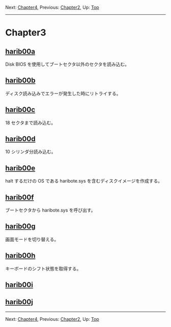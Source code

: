 Next: [Chapter4](chapter4.md), Previous: [Chapter2](chapter2.md), Up: [Top](/README.md)

----

# Chapter3

## [harib00a](harib00a.md)

Disk BIOS を使用してブートセクタ以外のセクタを読み込む。

## [harib00b](harib00b.md)

ディスク読み込みでエラーが発生した時にリトライする。

## [harib00c](harib00c.md)

18 セクタまで読み込む。

## [harib00d](harib00d.md)

10 シリンダ分読み込む。

## [harib00e](harib00e.md)

halt するだけの OS である haribote.sys を含むディスクイメージを作成する。

## [harib00f](harib00f.md)

ブートセクタから haribote.sys を呼び出す。

## [harib00g](harib00g.md)

画面モードを切り替える。

## [harib00h](harib00h.md)

キーボードのシフト状態を取得する。

## [harib00i](harib00i.md)

## [harib00j](harib00j.md)

----

Next: [Chapter4](chapter4.md), Previous: [Chapter2](chapter2.md), Up: [Top](/README.md)
